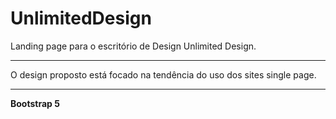 # UnlimitedDesign

Landing page para o escritório de Design Unlimited Design.

-------------------------------------------------------------------------

O design proposto está focado na tendência do uso dos sites single page.

-------------------------------------------------------------------------

<strong>Bootstrap 5</strong>
